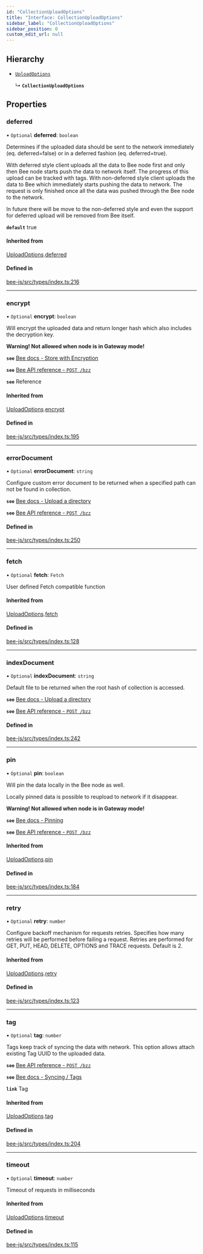 ```yaml
---
id: "CollectionUploadOptions"
title: "Interface: CollectionUploadOptions"
sidebar_label: "CollectionUploadOptions"
sidebar_position: 0
custom_edit_url: null
---
```


## Hierarchy

- [`UploadOptions`](UploadOptions.md)

  ↳ **`CollectionUploadOptions`**

## Properties

### deferred

• `Optional` **deferred**: `boolean`

Determines if the uploaded data should be sent to the network immediately (eq. deferred=false) or in a deferred fashion (eq. deferred=true).

With deferred style client uploads all the data to Bee node first and only then Bee node starts push the data to network itself. The progress of this upload can be tracked with tags.
With non-deferred style client uploads the data to Bee which immediately starts pushing the data to network. The request is only finished once all the data was pushed through the Bee node to the network.

In future there will be move to the non-deferred style and even the support for deferred upload will be removed from Bee itself.

**`default`** true

#### Inherited from

[UploadOptions](UploadOptions.md).[deferred](UploadOptions.md#deferred)

#### Defined in

[bee-js/src/types/index.ts:216](https://github.com/ethersphere/bee-js/blob/2c8b9d1/src/types/index.ts#L216)

___

### encrypt

• `Optional` **encrypt**: `boolean`

Will encrypt the uploaded data and return longer hash which also includes the decryption key.

**Warning! Not allowed when node is in Gateway mode!**

**`see`** [Bee docs - Store with Encryption](https://docs.ethswarm.org/docs/access-the-swarm/store-with-encryption)

**`see`** [Bee API reference - `POST /bzz`](https://docs.ethswarm.org/api/#tag/Collection/paths/~1bzz/post)

**`see`** Reference

#### Inherited from

[UploadOptions](UploadOptions.md).[encrypt](UploadOptions.md#encrypt)

#### Defined in

[bee-js/src/types/index.ts:195](https://github.com/ethersphere/bee-js/blob/2c8b9d1/src/types/index.ts#L195)

___

### errorDocument

• `Optional` **errorDocument**: `string`

Configure custom error document to be returned when a specified path can not be found in collection.

**`see`** [Bee docs - Upload a directory](https://docs.ethswarm.org/docs/access-the-swarm/upload-a-directory)

**`see`** [Bee API reference - `POST /bzz`](https://docs.ethswarm.org/api/#tag/File)

#### Defined in

[bee-js/src/types/index.ts:250](https://github.com/ethersphere/bee-js/blob/2c8b9d1/src/types/index.ts#L250)

___

### fetch

• `Optional` **fetch**: `Fetch`

User defined Fetch compatible function

#### Inherited from

[UploadOptions](UploadOptions.md).[fetch](UploadOptions.md#fetch)

#### Defined in

[bee-js/src/types/index.ts:128](https://github.com/ethersphere/bee-js/blob/2c8b9d1/src/types/index.ts#L128)

___

### indexDocument

• `Optional` **indexDocument**: `string`

Default file to be returned when the root hash of collection is accessed.

**`see`** [Bee docs - Upload a directory](https://docs.ethswarm.org/docs/access-the-swarm/upload-a-directory)

**`see`** [Bee API reference - `POST /bzz`](https://docs.ethswarm.org/api/#tag/File)

#### Defined in

[bee-js/src/types/index.ts:242](https://github.com/ethersphere/bee-js/blob/2c8b9d1/src/types/index.ts#L242)

___

### pin

• `Optional` **pin**: `boolean`

Will pin the data locally in the Bee node as well.

Locally pinned data is possible to reupload to network if it disappear.

**Warning! Not allowed when node is in Gateway mode!**

**`see`** [Bee docs - Pinning](https://docs.ethswarm.org/docs/access-the-swarm/pinning)

**`see`** [Bee API reference - `POST /bzz`](https://docs.ethswarm.org/api/#tag/Collection/paths/~1bzz/post)

#### Inherited from

[UploadOptions](UploadOptions.md).[pin](UploadOptions.md#pin)

#### Defined in

[bee-js/src/types/index.ts:184](https://github.com/ethersphere/bee-js/blob/2c8b9d1/src/types/index.ts#L184)

___

### retry

• `Optional` **retry**: `number`

Configure backoff mechanism for requests retries.
Specifies how many retries will be performed before failing a request.
Retries are performed for GET, PUT, HEAD, DELETE, OPTIONS and TRACE requests.
Default is 2.

#### Inherited from

[UploadOptions](UploadOptions.md).[retry](UploadOptions.md#retry)

#### Defined in

[bee-js/src/types/index.ts:123](https://github.com/ethersphere/bee-js/blob/2c8b9d1/src/types/index.ts#L123)

___

### tag

• `Optional` **tag**: `number`

Tags keep track of syncing the data with network. This option allows attach existing Tag UUID to the uploaded data.

**`see`** [Bee API reference - `POST /bzz`](https://docs.ethswarm.org/api/#tag/Collection/paths/~1bzz/post)

**`see`** [Bee docs - Syncing / Tags](https://docs.ethswarm.org/docs/access-the-swarm/syncing)

**`link`** Tag

#### Inherited from

[UploadOptions](UploadOptions.md).[tag](UploadOptions.md#tag)

#### Defined in

[bee-js/src/types/index.ts:204](https://github.com/ethersphere/bee-js/blob/2c8b9d1/src/types/index.ts#L204)

___

### timeout

• `Optional` **timeout**: `number`

Timeout of requests in milliseconds

#### Inherited from

[UploadOptions](UploadOptions.md).[timeout](UploadOptions.md#timeout)

#### Defined in

[bee-js/src/types/index.ts:115](https://github.com/ethersphere/bee-js/blob/2c8b9d1/src/types/index.ts#L115)
